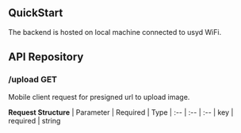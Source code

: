 ## QuickStart
The backend is hosted on local machine connected to usyd WiFi.

## API Repository

### /upload GET
Mobile client request for presigned url to upload image.

<b>Request Structure</b>
| Parameter | Required | Type
| :-- | :-- | :--
| key | required | string
